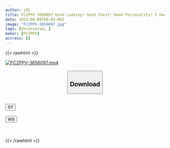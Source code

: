 ```yaml
---
author: j91
title: FC2PPV 3656097 Good Looking! Good Chest! Good Personality! I Had The Pleasure Of Filming Sex Of An Amateur Student Couple With Misuzu-Chan (Age 21), Who Boasts Of Her G-Cup Big Breasts. With That Momentum Uncle Uncle Live Vaginal Cum Shot Sex! [cen]
date: 2023-08-09T00:05:00Z
image: "FC2PPV-3656097.jpg"
tags: [Uncensored, ]
maker: [FC2PPV]
actress: []
---
```



{{< rawhtml >}}

<div class="video" data-videoid="WgXKZAQ4Opsb8jA">
    <a href="javascript:;">
        <img src="https://my.j91.asia/posts/FC2PPV-3656097/FC2PPV-3656097.jpg" width="WIDTH" height="HEIGHT" alt="FC2PPV-3656097.mp4" loading="lazy">
    </a>
</div>

<script type="text/javascript" src="https://j91.asia/asset/on-demand-st.js"></script>

<br>
  <link rel="stylesheet" href="https://j91.asia/asset/bs5.css">
  
  <center>
  <button class="btn btn-primary" type="button" data-bs-toggle="collapse" data-bs-target=".multi-collapse" aria-expanded="false" aria-controls="multiCollapseExample1 multiCollapseExample2"><h2>Download</h2></button></center>
</p>
<div class="row">
  <div class="col">
    <div class="collapse multi-collapse" id="multiCollapseExample1">
      <div class="card card-body">
	      	      <br>
<div class="buttons">  
<a href="https://streamtape.to/v/WgXKZAQ4Opsb8jA"><button class="btn-hover color-3"><i class="fa fa-download"></i> ST</button></a></div>
    </div>
  </div>
</div>
  <div class="col">
    <div class="collapse multi-collapse" id="multiCollapseExample2">
      <div class="card card-body">
	      <br>
<div class="buttons">
    <a href="https://wolfstream.tv/xlo45ig4x0nk"><button class="btn-hover color-9"><i class="fa fa-download"></i> WS</button></a></div>
<br><br>
      </div>
    </div>
  </div>
</div>

{{< /rawhtml >}}
